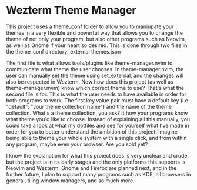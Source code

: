 # Wezterm Theme Manager
This project uses a theme_conf folder to allow you to maniupate your themes
in a very flexible and powerful way that allows you to change the theme of not
only your program, but also other programs such as Neovim, as well as Gnome if
your heart so desired. This is done through two files in the theme_conf 
directory: 
external
themes.json

The first file is what allows tools/plugins like theme-manager.nvim to 
communicate what theme the user chooses. In theme-manager.nvim, the user can 
manually set the theme using set_external, and the changes will also be 
respected in Wezterm. Now how does this project (as well as theme-manager.nvim)
know which correct theme to use? That's what the second file is for. This is 
what the user needs to have available in order for both programs to work. The
first key value pair must have a default key (i.e. "default": "your theme 
collection name") and the name of the theme collection. What's a theme 
collection, you ask? It how your programs know what theme you'd like to choose.
Instead of explaining all this manually, you could take a look at what my 
dotfiles and see for yourself what I've made in order for you to better 
understand the ambition of this project. Imagine being able to theme your whole
system with a single click, and from within any program, maybe even your 
browser. Are you sold yet? 

I know the explanation for what this project does is very unclear and crude, but
the project is in its early stages and the only platforms this supports is 
Neovim and Wezterm, Gnome and Firefox are planned next, and in the further 
future, I plan to support many programs such as KDE, all browsers in general, 
tiling window managers, and so much more. 
